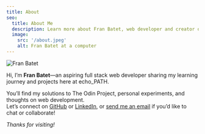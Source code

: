 ```yaml
---
title: About
seo:
  title: About Me
  description: Learn more about Fran Batet, web developer and creator of echo_PATH.
  image:
    src: '/about.jpeg'
    alt: Fran Batet at a computer
---
```


![Fran Batet](/about.jpeg)

Hi, I’m **Fran Batet**—an aspiring full stack web developer sharing my learning journey and projects here at echo_PATH.

You’ll find my solutions to The Odin Project, personal experiments, and thoughts on web development.  
Let’s connect on [GitHub](https://github.com/BatetDev) or [LinkedIn](https://www.linkedin.com/in/francisco-batet-ab7274298/), or [send me an email](mailto:batet.francisco@gmail.com) if you’d like to chat or collaborate!

_Thanks for visiting!_
